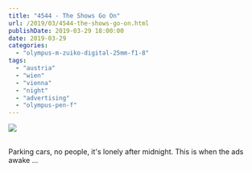 ```yaml
---
title: "4544 - The Shows Go On"
url: /2019/03/4544-the-shows-go-on.html
publishDate: 2019-03-29 18:00:00
date: 2019-03-29
categories: 
  - "olympus-m-zuiko-digital-25mm-f1-8"
tags: 
  - "austria"
  - "wien"
  - "vienna"
  - "night"
  - "advertising"
  - "olympus-pen-f"
---
```

<div class="container">
<div class="center"><a target="_blank" href="https://d25zfm9zpd7gm5.cloudfront.net/1200x1200/2018/20180108_011235_lr.jpg"><img class="webfeedsFeaturedVisual" src="https://d25zfm9zpd7gm5.cloudfront.net/0600x0600/2018/20180108_011235_lr.jpg" /></a></div>
</div>
<br />

Parking cars, no people, it's lonely after midnight. This is when
the ads awake ...